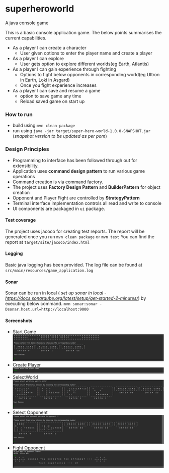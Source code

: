 # superheroworld
A java console game

This is a basic console application game. The below points summarises the current capabilities.  

- As a player I can create a character
  - User given options to enter the player name and create a player
 - As a player I can explore
    - User gets option to explore different worlds(eg Earth, Atlantis)
- As a player I can gain experience through fighting
    - Options to fight below opponents in corresponding world(eg Ultron in Earth, Loki in Asgard)
    - Once you fight experience increases
- As a player I can save and resume a game
    - option to save game any time
    - Reload saved game on start up

### How to run
 - build using `mvn clean package`
 - run using `java -jar target/super-hero-world-1.0.0-SNAPSHOT.jar` (_snapshot version to be updated as per pom_)

### Design Principles
 - Programming to interface has been followed through out for extensibility.
 - Application uses **command design pattern** to run various game operations
 - Command creation is via command factory.
 - The project uses **Factory Design Pattern** and **BuilderPattern** for object creation
 - Opponent and Player Fight are controlled by **StrategyPattern**
 - Terminal interface implementation controls all read and write to console
 - UI components are packaged in `ui` package.
 
#### Test coverage
 The project uses jacoco for creating test reports.
 The report will be generated once you run `mvn clean package` or `mvn test`
 You can find the report at `target/site/jacoco/index.html`   
 
#### Logging
 Basic java logging has been provided. The log file can be found at `src/main/resources/game_application.log`
 
#### Sonar
 Sonar can be run in local ( _set up sonar in local - https://docs.sonarqube.org/latest/setup/get-started-2-minutes/_) by executing below command. 
 `mvn sonar:sonar -Dsonar.host.url=http://localhost:9000`

#### Screenshots
- Start Game
  ![Start Game](src/main/resources/screenshots/StartGame.png "Start Game")
- Create Player
  ![Create Player](src/main/resources/screenshots/CreatePlayer.png "Create Player")
- SelectWorld
  ![Select World](src/main/resources/screenshots/SelectWorld.png "Select world")
- Select Opponent  
  ![Select Opponent](src/main/resources/screenshots/SelectOpponent.png "Select Opponent")
- Fight Opponent
  ![Fight Opponent](src/main/resources/screenshots/FightOpponent.png "Fight Opponent")